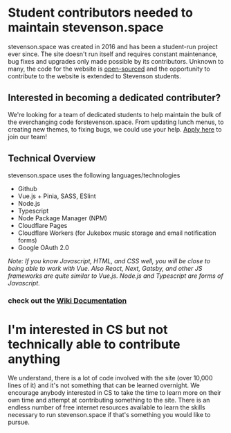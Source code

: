 # Student contributors needed to maintain stevenson.space

stevenson.space was created in 2016 and has been a student-run project ever since. The site doesn't run itself and requires constant maintenance, bug fixes and upgrades only made possible by its contributors. Unknown to many, the code for the website is [open-sourced](https://opensource.com/resources/what-open-source) and the opportunity to contribute to the website is extended to Stevenson students. 

## Interested in becoming a dedicated contributer?
We're looking for a team of dedicated students to help maintain the bulk of the everchanging code forstevenson.space. From updating lunch menus, to creating new themes, to fixing bugs, we could use your help. [Apply here](https://stevenson.space/apply) to join our team!

## Technical Overview
stevenson.space uses the following languages/technologies

- Github
- Vue.js + Pinia, SASS, ESlint
- Node.js
- Typescript
- Node Package Manager (NPM)
- Cloudflare Pages
- Cloudflare Workers (for Jukebox music storage and email notification forms)
- Google OAuth 2.0

*Note: If you know Javascript, HTML, and CSS well, you will be close to being able to work with Vue. Also React, Next, Gatsby, and other JS frameworks are quite similar to Vue.js. Node.js and Typescript are forms of Javascript.*
 
### check out the [Wiki Documentation](https://github.com/stevenson-space/shs/wiki)

# I'm interested in CS but not technically able to contribute anything
We understand, there is a lot of code involved with the site (over 10,000 lines of it) and it's not something that can be learned overnight. We encourage anybody interested in CS to take the time to learn more on their own time and attempt at contributing something to the site. There is an endless number of free internet resources available to learn the skills necessary to run stevenson.space if that's something you would like to pursue.
